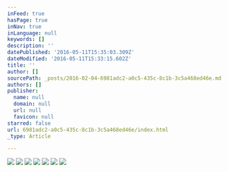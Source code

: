 ```yaml
---
inFeed: true
hasPage: true
inNav: true
inLanguage: null
keywords: []
description: ''
datePublished: '2016-05-11T15:35:03.309Z'
dateModified: '2016-05-11T15:33:15.602Z'
title: ''
author: []
sourcePath: _posts/2016-02-04-6981adc2-a0c5-435c-8c1b-3c5a468ed46e.md
authors: []
publisher:
  name: null
  domain: null
  url: null
  favicon: null
starred: false
url: 6981adc2-a0c5-435c-8c1b-3c5a468ed46e/index.html
_type: Article

---
```

![](https://the-grid-user-content.s3-us-west-2.amazonaws.com/d5c6b34a-5b3c-4965-ba3f-5c884bdb257f.jpg)
![](https://the-grid-user-content.s3-us-west-2.amazonaws.com/afb9d42b-b430-4a23-9c3e-66bdec92fc37.jpg)
![](https://the-grid-user-content.s3-us-west-2.amazonaws.com/b3054a52-6f0c-459d-a3f0-480c5d97053b.jpg)
![](https://the-grid-user-content.s3-us-west-2.amazonaws.com/446f44d0-df41-4cac-9ad8-7256fb8b7687.jpg)
![](https://the-grid-user-content.s3-us-west-2.amazonaws.com/c9f602b3-8294-4b62-8725-133849c9c7e7.jpg)
![](https://the-grid-user-content.s3-us-west-2.amazonaws.com/2f7f1f71-3919-49c8-9f0e-d90f83150856.jpg)
![](https://the-grid-user-content.s3-us-west-2.amazonaws.com/f89a4aa5-6394-469c-aaaf-3ed58e002d39.jpg)
